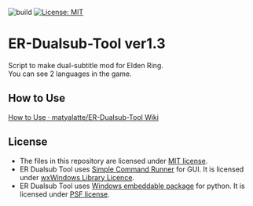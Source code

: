 ![build](https://github.com/matyalatte/ER-Dualsub-Tool/actions/workflows/main.yml/badge.svg)
[![License: MIT](https://img.shields.io/badge/License-MIT-yellow.svg)](https://opensource.org/licenses/MIT)

# ER-Dualsub-Tool ver1.3
Script to make dual-subtitle mod for Elden Ring.<br>
You can see 2 languages in the game.

## How to Use
[How to Use · matyalatte/ER-Dualsub-Tool Wiki](https://github.com/matyalatte/ER-Dualsub-Tool/wiki/How-to-Use)

## License
* The files in this repository are licensed under [MIT license](https://github.com/matyalatte/ER-Dualsub-Tool/blob/main/LICENSE).
* ER Dualsub Tool uses [Simple Command Runner](https://github.com/matyalatte/Simple-Command-Runner) for GUI. It is licensed under [wxWindows Library Licence](https://github.com/wxWidgets/wxWidgets/blob/master/docs/licence.txt).
* ER Dualsub Tool uses [Windows embeddable package](https://www.python.org/downloads/windows/) for python. It is licensed under [PSF license](https://docs.python.org/3/license.html).
